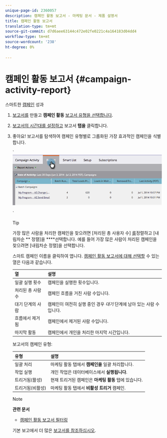 ```yaml
---
unique-page-id: 2360057
description: 캠페인 활동 보고서 - 마케팅 문서 - 제품 설명서
title: 캠페인 활동 보고서
translation-type: tm+mt
source-git-commit: d7d6aee63144c472e02fe0221c4a164183d04dd4
workflow-type: tm+mt
source-wordcount: '238'
ht-degree: 0%

---
```



# 캠페인 활동 보고서 {#campaign-activity-report}

스마트한 [캠페인](http://docs.marketo.com/display/docs/smart+campaigns) 성과

1. [보고서를](../../../../product-docs/reporting/basic-reporting/creating-reports/create-a-report-in-a-program.md) 만들고 **캠페인 활동** [보고서 유형을 선택합니다](report-type-overview.md).
1. [보고서의 시간대를 설정하고](../../../../product-docs/reporting/basic-reporting/editing-reports/change-a-report-time-frame.md) 보고서 **탭을** 클릭합니다.
1. 좋아요! 보고서를 탐색하여 캠페인 유형별로 그룹화된 가장 효과적인 캠페인을 식별합니다.

   ` ![](assets/image2014-9-16-16-3a8-3a45.png)

   `

   >[!TIP]
   >
   >가장 많은 사람을 처리한 캠페인을 찾으려면 [처리된 총 사용자 수] [를](../../../../product-docs/reporting/basic-reporting/editing-reports/sort-report-on-columns.md)정렬하고 [내림차순 ** 정렬]을 ****&#x200B;선택합니다. 예를 들어 가장 많은 사람이 처리된 캠페인을 찾으려면 [내림차순 정렬]을 선택합니다.

   스마트 캠페인 이름을 클릭하여 엽니다.  [캠페인 활동 보고서에 대해 선택할](../../../../product-docs/reporting/basic-reporting/editing-reports/select-report-columns.md) 수 있는 열은 다음과 같습니다.

   | 열 | 설명 |
   |---|---|
   | 일괄 실행 횟수 | 캠페인을 실행한 횟수입니다. |
   | 처리된 총 사람 수 | 캠페인 흐름을 거친 사람 수입니다. |
   | 대기 단계의 사람 | 캠페인이 여전히 실행 중인 경우 *대기* 단계에 남아 있는 사람 수입니다. |
   | 흐름에서 제거됨 | 캠페인에서 제거된 사람 수입니다. |
   | 마지막 활동 | 캠페인에서 개인을 처리한 마지막 시간입니다. |

   보고서의 캠페인 유형:

   | 유형 | 설명 |
   |---|---|
   | 일괄 처리 | 마케팅 활동 탭에서 **캠페인을** 일괄 처리합니다. |
   | 작업 실행 | 개인 작업은 데이터베이스에서 **실행됩니다**. |
   | 트리거됨(활성) | 현재 트리거된 캠페인은 **마케팅 활동** 탭에 있습니다. |
   | 트리거됨(비활성) | 마케팅 활동 탭에서 **비활성 트리거** 캠페인. |

   >[!NOTE]
   >
   >**관련 문서**
   >
   >    
   >    
   >    * [캠페인 활동 보고서 필터링](../../../../product-docs/reporting/basic-reporting/report-activity/filter-a-campaign-activity-report.md)


   기본 보고에서 더 많은 [보고서를 참조하십시오](http://docs.marketo.com/display/docs/basic+reporting).

